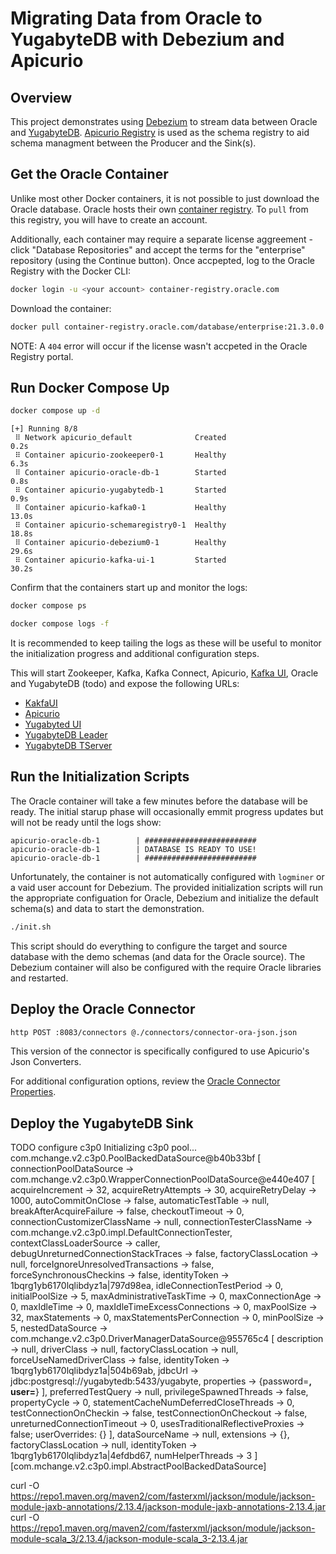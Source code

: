 # Migrating Data from Oracle to YugabyteDB with Debezium and Apicurio

## Overview

This project demonstrates using [Debezium](https://debezium.io/) to stream data
between Oracle and [YugabyteDB](https://www.yugabyte.com/). [Apicurio Registry](https://www.apicur.io/registry/)
is used as the schema registry to aid schema managment between the Producer and
the Sink(s).

## Get the Oracle Container

Unlike most other Docker containers, it is not possible to just download the
Oracle database. Oracle hosts their own [container registry](https://container-registry.oracle.com).
To `pull` from this registry, you will have to create an account.

Additionally, each container may require a separate license aggreement - click
"Database Repositories" and accept the terms for the "enterprise" repository
(using the Continue button). Once accpepted, log to the Oracle Registry with
the Docker CLI:

```bash
docker login -u <your account> container-registry.oracle.com
```

Download the container:

```bash
docker pull container-registry.oracle.com/database/enterprise:21.3.0.0
```

NOTE: A `404` error will occur if the license wasn't accpeted in the Oracle Registry portal.

## Run Docker Compose Up

```bash
docker compose up -d
```

```shell
[+] Running 8/8
 ⠿ Network apicurio_default              Created                        0.2s
 ⠿ Container apicurio-zookeeper0-1       Healthy                        6.3s
 ⠿ Container apicurio-oracle-db-1        Started                        0.8s
 ⠿ Container apicurio-yugabytedb-1       Started                        0.9s
 ⠿ Container apicurio-kafka0-1           Healthy                        13.0s
 ⠿ Container apicurio-schemaregistry0-1  Healthy                        18.8s
 ⠿ Container apicurio-debezium0-1        Healthy                        29.6s
 ⠿ Container apicurio-kafka-ui-1         Started                        30.2s
```

Confirm that the containers start up and monitor the logs:

```bash
docker compose ps
```

```bash
docker compose logs -f
```

It is recommended to keep tailing the logs as these will be useful to monitor
the initialization progress and additional configuration steps.

This will start Zookeeper, Kafka, Kafka Connect, Apicurio, [Kafka UI](https://github.com/provectus/kafka-ui),
Oracle and YugabyteDB (todo) and expose the following URLs:

* [KakfaUI](http://localhost:8180/)
* [Apicurio](http://localhost:8085/)
* [Yugabyted UI](http://localhost:15433/)
* [YugabyteDB Leader](http://localhost:7000/)
* [YugabyteDB TServer](http://localhost:9000/)

## Run the Initialization Scripts

The Oracle container will take a few minutes before the database will be ready.
The initial starup phase will occasionally emmit progress updates but will not
be ready until the logs show:

```shell
apicurio-oracle-db-1        | #########################
apicurio-oracle-db-1        | DATABASE IS READY TO USE!
apicurio-oracle-db-1        | #########################
```

Unfortunately, the container is not automatically configured with `logminer` or
a vaid user account for Debezium. The provided initialization scripts will run
the appropriate configuation for Oracle, Debezium and initialize the default
schema(s) and data to start the demonstration.

```bash
./init.sh
```

This script should do everything to configure the target and source database
with the demo schemas (and data for the Oracle source). The Debezium container
will also be configured with the require Oracle libraries and restarted.

## Deploy the Oracle Connector

```bash
http POST :8083/connectors @./connectors/connector-ora-json.json
```

This version of the connector is specifically configured to use Apicurio's Json
Converters.

For additional configuration options, review the [Oracle Connector Properties](https://debezium.io/documentation/reference/stable/connectors/oracle.html#oracle-connector-properties).

## Deploy the YugabyteDB Sink


TODO
configure c3p0
Initializing c3p0 pool... com.mchange.v2.c3p0.PoolBackedDataSource@b40b33bf [ connectionPoolDataSource -> com.mchange.v2.c3p0.WrapperConnectionPoolDataSource@e440e407 [ acquireIncrement -> 32, acquireRetryAttempts -> 30, acquireRetryDelay -> 1000, autoCommitOnClose -> false, automaticTestTable -> null, breakAfterAcquireFailure -> false, checkoutTimeout -> 0, connectionCustomizerClassName -> null, connectionTesterClassName -> com.mchange.v2.c3p0.impl.DefaultConnectionTester, contextClassLoaderSource -> caller, debugUnreturnedConnectionStackTraces -> false, factoryClassLocation -> null, forceIgnoreUnresolvedTransactions -> false, forceSynchronousCheckins -> false, identityToken -> 1bqrg1yb6170lqlibdyz1a|797d98ea, idleConnectionTestPeriod -> 0, initialPoolSize -> 5, maxAdministrativeTaskTime -> 0, maxConnectionAge -> 0, maxIdleTime -> 0, maxIdleTimeExcessConnections -> 0, maxPoolSize -> 32, maxStatements -> 0, maxStatementsPerConnection -> 0, minPoolSize -> 5, nestedDataSource -> com.mchange.v2.c3p0.DriverManagerDataSource@955765c4 [ description -> null, driverClass -> null, factoryClassLocation -> null, forceUseNamedDriverClass -> false, identityToken -> 1bqrg1yb6170lqlibdyz1a|504b69ab, jdbcUrl -> jdbc:postgresql://yugabytedb:5433/yugabyte, properties -> {password=******, user=******} ], preferredTestQuery -> null, privilegeSpawnedThreads -> false, propertyCycle -> 0, statementCacheNumDeferredCloseThreads -> 0, testConnectionOnCheckin -> false, testConnectionOnCheckout -> false, unreturnedConnectionTimeout -> 0, usesTraditionalReflectiveProxies -> false; userOverrides: {} ], dataSourceName -> null, extensions -> {}, factoryClassLocation -> null, identityToken -> 1bqrg1yb6170lqlibdyz1a|4efdbd67, numHelperThreads -> 3 ]   [com.mchange.v2.c3p0.impl.AbstractPoolBackedDataSource]

curl -O https://repo1.maven.org/maven2/com/fasterxml/jackson/module/jackson-module-jaxb-annotations/2.13.4/jackson-module-jaxb-annotations-2.13.4.jar
curl -O https://repo1.maven.org/maven2/com/fasterxml/jackson/module/jackson-module-scala_3/2.13.4/jackson-module-scala_3-2.13.4.jar
